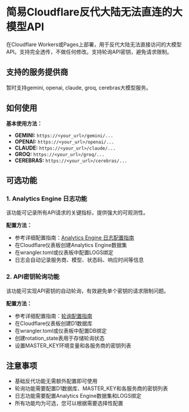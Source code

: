 # 简易Cloudflare反代大陆无法直连的大模型API

在Cloudflare Workers或Pages上部署，用于反代大陆无法直接访问的大模型API。支持完全透传，不做任何修改。支持轮询API密钥，避免请求限制。

## 支持的服务提供商
暂时支持gemini, openai, claude, groq, cerebras大模型服务。

## 如何使用
**基本使用方法：**
- **GEMINI:**   `https://<your_url>/gemini/...`
- **OPENAI:**   `https://<your_url>/openai/...`
- **CLAUDE:**   `https://<your_url>/claude/...`
- **GROQ:**     `https://<your_url>/groq/...`
- **CEREBRAS:**  `https://<your_url>/cerebras/...`

## 可选功能

### 1. Analytics Engine 日志功能
该功能可记录所有API请求的关键指标，提供强大的可观测性。

**配置方法：**
- 参考详细配置指南：[Analytics Engine 日志配置指南](ANALYTICS_ENGINE_SETUP.md)
- 在Cloudflare仪表板创建Analytics Engine数据集
- 在wrangler.toml或仪表板中配置LOGS绑定
- 日志会自动记录服务商、模型、状态码、响应时间等信息

### 2. API密钥轮询功能
该功能可实现API密钥的自动轮询，有效避免单个密钥的请求限制问题。

**配置方法：**
- 参考详细配置指南：[轮询配置指南](ROTATION_SETUP.md)
- 在Cloudflare仪表板创建D1数据库
- 在wrangler.toml或仪表板中配置DB绑定
- 创建rotation_state表用于存储轮询状态
- 设置MASTER_KEY环境变量和各服务商的密钥列表

## 注意事项
- 基础反代功能无需额外配置即可使用
- 轮询功能需要配置D1数据库、MASTER_KEY和各服务商的密钥列表
- 日志功能需要配置Analytics Engine数据集和LOGS绑定
- 所有功能均为可选，您可以根据需要选择性配置






